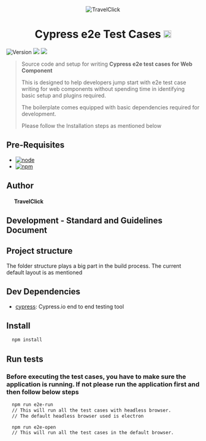 <p align="center">
  <img alt="TravelClick" src="https://static-tx.travelclick.com/tc-images/logo/travelclick-new-logo-wide.png" />
  <h1 align="center">Cypress e2e Test Cases <img height="20" width="20" src="https://github.githubassets.com/images/icons/emoji/unicode/1f44b.png"></h1>
</p>
<p>
  <img alt="Version" src="https://img.shields.io/badge/version-1.0.0-blue.svg?cacheSeconds=2592000" />
  <img src="https://img.shields.io/badge/node-12.14.1-blue.svg" />
  <img src="https://img.shields.io/badge/npm-6.13.4-blue.svg" />
</p>

> Source code and setup for writing **Cypress e2e test cases for Web Component**
>
> This is designed to help developers jump start with e2e test case writing for web components without spending time in identifying basic setup and plugins required.
>
> The boilerplate comes equipped with basic dependencies required for development.
>
> Please follow the Installation steps as mentioned below
>

## Pre-Requisites

- [![node](https://img.shields.io/badge/node-%3E%3D%2012.14.1-4CB944.svg)](https://nodejs.org/download/release/v12.14.1/)
- [![npm](https://img.shields.io/badge/npm-%3E%3D%206.13.4-4DDAA4.svg)](https://nodejs.org/download/release/v12.14.1/)

## Author

<img height="16" width="16" src="https://github.githubassets.com/images/icons/emoji/unicode/1f464.png"> **TravelClick**

## Development - Standard and Guidelines Document

## Project structure

The folder structure plays a big part in the build process. The current default layout is as mentioned

## Dev Dependencies
- [cypress](https://ghub.io/cypress): Cypress.io end to end testing tool

## Install

  ```sh
    npm install
  ```

## Run tests

### Before executing the test cases, you have to make sure the application is running. If not please run the application first and then follow below steps

  ```sh
    npm run e2e-run
    // This will run all the test cases with headless browser.
    // The default headless browser used is electron

    npm run e2e-open
    // This will run all the test cases in the default browser.

  ```
